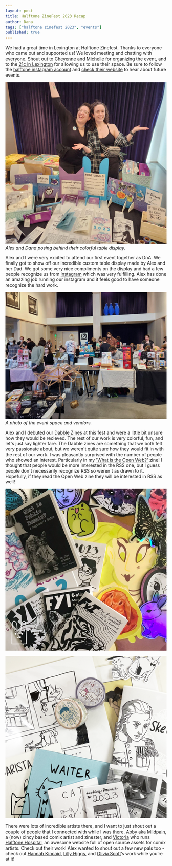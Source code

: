 ```yaml
---
layout: post
title: Halftone ZineFest 2023 Recap
author: Dana
tags: ["halftone zinefest 2023", "events"]
published: true
---
```


We had a great time in Lexington at Halftone Zinefest. Thanks to everyone who came out and supported us! We loved meeting and chatting with everyone. Shout out to [Cheyenne](https://www.instagram.com/nckmnstr/) and [Michelle](https://www.instagram.com/oh_hello_michelle_aiello/) for organizing the event, and to the [21c in Lexington](https://www.21cmuseumhotels.com/lexington/) for allowing us to use their space. Be sure to follow the [halftone instagram account](https://www.instagram.com/halftonezinefest/) and [check their website](https://www.halftonezinefest.org/) to hear about future events.

![photograph of dana and alex standing behind their colorful table display](/assets/img/post/2023_05_30_htzrecap1.jpg)
*Alex and Dana posing behind their colorful table display.*

<!--more-->

Alex and I were very excited to attend our first event together as DnA. We finally got to show off our incredible custom table display made by Alex and her Dad. We got some very nice compliments on the display and had a few people recognize us from [instagram](https://www.instagram.com/dna.artists/) which was very fulfilling. Alex has done an amazing job running our instagram and it feels good to have someone recognize the hard work.

![photograph of the event space](/assets/img/post/2023_05_30_htzrecap2.jpg)
*A photo of the event space and vendors.*

Alex and I debuted our [Dabble Zines](https://www.dnaartists.net/publications/dabble-in/) at this fest and were a little bit unsure how they would be recieved. The rest of our work is very colorful, fun, and let's just say lighter fare. The Dabble zines are something that we both felt very passionate about, but we weren't quite sure how they would fit in with the rest of our work. I was pleasantly surprised with the number of people who showed an interest. Particularly in my ['What is the Open Web?'](https://www.dnaartists.net/publications/dabble-in/#OpenWeb) zine! I thought that people would be more interested in the RSS one, but I guess people don't necessarily recognize RSS so weren't as drawn to it. Hopefully, if they read the Open Web zine they will be interested in RSS as well!

![all of Alex's work for sale at the fest](/assets/img/post/2023_05_30_htzrecap3.png)

![all of dDana's work for sale at the fest.](/assets/img/post/2023_05_30_htzrecap4.png)

There were lots of incredible artists there, and I want to just shout out a couple of people that I connected with while I was there. Abby aka [Mildpain](https://www.instagram.com/mild_pain/), a (now) cincy based comix artist and zinester, and [Victoria](https://www.instagram.com/blackbit.exe/) who runs [Halftone Hospital](https://halftonehospital.com/), an awesome website full of open source assets for comix artists. Check out their work! Alex wanted to shout out a few new pals too - check out [Hannah Kincaid](https://www.hannahsizart.com/), [Lilly Higgs](https://www.lillyhiggs.com/), and [Olivia Scott](https://www.instagram.com/Oliviascott.studio/)’s work while you’re at it! 
